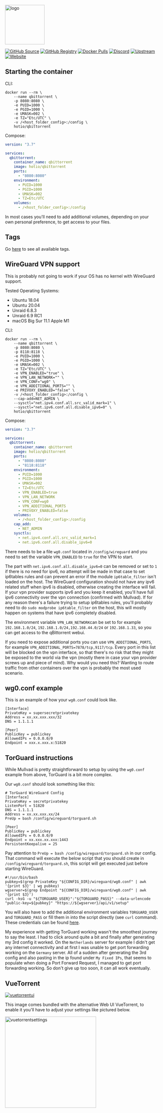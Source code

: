 [<img src="https://hotio.dev/img/qbittorrent.png" alt="logo" height="130" width="130">](https://github.com/qbittorrent/qbittorrent)

[![GitHub Source](https://img.shields.io/badge/github-source-ffb64c?style=flat-square&logo=github&logoColor=white&labelColor=757575)](https://github.com/hotio/qbittorrent)
[![GitHub Registry](https://img.shields.io/badge/github-registry-ffb64c?style=flat-square&logo=github&logoColor=white&labelColor=757575)](https://github.com/orgs/hotio/packages/container/package/qbittorrent)
[![Docker Pulls](https://img.shields.io/docker/pulls/hotio/qbittorrent?color=ffb64c&style=flat-square&label=pulls&logo=docker&logoColor=white&labelColor=757575)](https://hub.docker.com/r/hotio/qbittorrent)
[![Discord](https://img.shields.io/discord/610068305893523457?style=flat-square&color=ffb64c&label=discord&logo=discord&logoColor=white&labelColor=757575)](https://hotio.dev/discord)
[![Upstream](https://img.shields.io/badge/upstream-project-ffb64c?style=flat-square&labelColor=757575)](https://github.com/qbittorrent/qbittorrent)
[![Website](https://img.shields.io/badge/website-hotio.dev-ffb64c?style=flat-square&labelColor=757575)](https://hotio.dev/containers/qbittorrent)

## Starting the container

CLI:

```shell
docker run --rm \
    --name qbittorrent \
    -p 8080:8080 \
    -e PUID=1000 \
    -e PGID=1000 \
    -e UMASK=002 \
    -e TZ="Etc/UTC" \
    -v /<host_folder_config>:/config \
    hotio/qbittorrent
```

Compose:

```yaml
version: "3.7"

services:
  qbittorrent:
    container_name: qbittorrent
    image: hotio/qbittorrent
    ports:
      - "8080:8080"
    environment:
      - PUID=1000
      - PGID=1000
      - UMASK=002
      - TZ=Etc/UTC
    volumes:
      - /<host_folder_config>:/config
```

In most cases you'll need to add additional volumes, depending on your own personal preference, to get access to your files.

## Tags

Go [here](https://hotio.dev/tags-overview/#hotioqbittorrent) to see all available tags.

## WireGuard VPN support

This is probably not going to work if your OS has no kernel with WireGuard support.

Tested Operating Systems:

* Ubuntu 18.04
* Ubuntu 20.04
* Unraid 6.8.3
* Unraid 6.9 RC1
* macOS Big Sur 11.1 Apple M1

CLI:

```shell
docker run --rm \
    --name qbittorrent \
    -p 8080:8080 \
    -p 8118:8118 \
    -e PUID=1000 \
    -e PGID=1000 \
    -e UMASK=002 \
    -e TZ="Etc/UTC" \
    -e VPN_ENABLED="true" \
    -e VPN_LAN_NETWORK="" \
    -e VPN_CONF="wg0" \
    -e VPN_ADDITIONAL_PORTS="" \
    -e PRIVOXY_ENABLED="false" \
    -v /<host_folder_config>:/config \
    --cap-add=NET_ADMIN \
    --sysctl="net.ipv4.conf.all.src_valid_mark=1" \
    --sysctl="net.ipv6.conf.all.disable_ipv6=0" \
    hotio/qbittorrent
```

Compose:

```yaml
version: "3.7"

services:
  qbittorrent:
    container_name: qbittorrent
    image: hotio/qbittorrent
    ports:
      - "8080:8080"
      - "8118:8118"
    environment:
      - PUID=1000
      - PGID=1000
      - UMASK=002
      - TZ=Etc/UTC
      - VPN_ENABLED=true
      - VPN_LAN_NETWORK
      - VPN_CONF=wg0
      - VPN_ADDITIONAL_PORTS
      - PRIVOXY_ENABLED=false
    volumes:
      - /<host_folder_config>:/config
    cap_add:
      - NET_ADMIN
    sysctls:
      - net.ipv4.conf.all.src_valid_mark=1
      - net.ipv6.conf.all.disable_ipv6=0
```

There needs to be a file `wg0.conf` located in `/config/wireguard` and you need to set the variable `VPN_ENABLED` to `true` for the VPN to start.

The part with `net.ipv6.conf.all.disable_ipv6=0` can be removed or set to `1` if there is no need for ipv6, no attempt will be made in that case to set ip6tables rules and can prevent an error if the module `ip6table_filter` isn't loaded on the host. The WireGuard configuration should not have any ipv6 related stuff when ipv6 is disabled, otherwise creating the interface will fail. If your vpn provider supports ipv6 and you keep it enabled, you'll have full ipv6 connectivity over the vpn connection (confirmed with Mullvad). If for any reason there's a failure trying to setup ip6tables rules, you'll probably need to do `sudo modprobe ip6table_filter` on the host, this will mostly happen on systems that have ipv6 completely disabled.

The environment variable `VPN_LAN_NETWORK`can be set to for example `192.168.1.0/24`, `192.168.1.0/24,192.168.44.0/24` or `192.168.1.33`, so you can get access to the qBittorrent webui.

If you need to expose additional ports you can use `VPN_ADDITIONAL_PORTS`, for example `VPN_ADDITIONAL_PORTS=7878/tcp,9117/tcp`. Every port in this list will be blocked on the vpn interface, so that there's no risk that they might be exposed to the world via the vpn (mostly there in case your vpn provider screws up and piece of mind). Why would you need this? Wanting to route traffic from other containers over the vpn is probably the most used scenario.

## wg0.conf example

This is an example of how your `wg0.conf` could look like.

```text
[Interface]
PrivateKey = supersecretprivatekey
Address = xx.xx.xxx.xxx/32
DNS = 1.1.1.1

[Peer]
PublicKey = publickey
AllowedIPs = 0.0.0.0/0
Endpoint = xxx.x.xxx.x:51820
```

## TorGuard instructions

While Mullvad is pretty straightforward to setup by using the `wg0.conf` example from above, TorGuard is a bit more complex.

Our `wg0.conf` should look something like this:

```text
# TorGuard WireGuard Config
[Interface]
PrivateKey = secretprivatekey
ListenPort = 51820
DNS = 1.1.1.1
Address = xx.xx.xxx.xx/24
PreUp = bash /config/wireguard/torguard.sh

[Peer]
PublicKey = publickey
AllowedIPs = 0.0.0.0/0
Endpoint = xx.xxx.xx.xxx:1443
PersistentKeepalive = 25
```

Pay attention to `PreUp = bash /config/wireguard/torguard.sh` in our config. That command will execute the below script that you should create in `/config/wireguard/torguard.sh`, this script will get executed just before starting WireGuard.

```shell
#!/usr/bin/bash
pubkey=$(grep PrivateKey "${CONFIG_DIR}/wireguard/wg0.conf" | awk '{print $3}' | wg pubkey)
wgserver=$(grep Endpoint "${CONFIG_DIR}/wireguard/wg0.conf" | awk '{print $3}')
curl -ksG -u "${TORGUARD_USER}":"${TORGUARD_PASS}" --data-urlencode "public-key=${pubkey}" "https://${wgserver}/api/v1/setup"
```

You will also have to add the additional environment variables `TORGUARD_USER` and `TORGUARD_PASS` or fill them in into the script directly (see `curl` command). These credentials can be found [here](https://torguard.net/clientarea.php?action=changepw).

My experience with getting TorGuard working wasn't the smoothest journey to say the least. I had to click around quite a bit and finally after generating my 3rd config it worked. On the `Netherlands` server for example I didn't get any internet connectivity and at first I was unable to get port forwarding working on the `Germany` server. All of a sudden after generating the 3rd config and also pasting in the ip found under `My Fixed IPs`, that seems to populate when doing a Port Forward Request, I managed to get port forwarding working. So don't give up too soon, it can all work eventually.

## VueTorrent

[<img src="https://hotio.dev/img/vuetorrentui.png" alt="vuetorrentui">](https://github.com/WDaan/VueTorrent)

This image comes bundled with the alternative Web UI VueTorrent, to enable it you'll have to adjust your settings like pictured below.

<img src="https://hotio.dev/img/vuetorrentsettings.png" alt="vuetorrentsettings" width="300">
